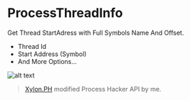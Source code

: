 # ProcessThreadInfo
Get Thread StartAdress with Full Symbols Name And Offset.

 - Thread Id
 - Start Address (Symbol)
 - And More Options...

![alt text](https://raw.githubusercontent.com/itsmeny/Process_ThreadInfo/master/gif/ui.gif)

> [Xylon.PH](https://github.com/DestroyerDarkNess/Xylon.PH) modified Process Hacker API by me.

